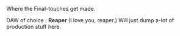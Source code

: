 Where the Final-touches get made.

DAW of choice : **Reaper** (I love you, reaper.)
Will just dump a-lot of production stuff here. 


